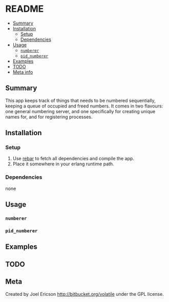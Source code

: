 # README

* [Summary](numberer#markdown-header-summary)
* [Installation](numberer#markdown-header-installation)
    * [Setup](numberer#markdown-header-setup)
    * [Dependencies](numberer#markdown-header-dependencies)
* [Usage](numberer#markdown-header-usage)
    * [`numberer`](numberer#markdown-header-numberer)
    * [`pid_numberer`](numberer#markdown-header-pid_numberer)
* [Examples](numberer#markdown-header-examples)
* [TODO](numberer#markdown-header-todo)
* [Meta info](numberer#markdown-header-meta)

## Summary

This app keeps track of things that needs to be numbered sequentially, keeping a queue of occupied and freed numbers. It comes in two flavours: one general numbering server, and one specifically for creating unique names for, and for registering processes.

## Installation

### Setup
1. Use [rebar][] to fetch all dependencies and compile the app.
1. Place it somewhere in your erlang runtime path.

### Dependencies

none

[rebar]: https://github.com/basho/rebar "An erlang repository/dependency handler"

## Usage

### `numberer`

### `pid_numberer`

## Examples

## TODO

## Meta

Created by Joel Ericson <http://bitbucket.org/volatile> under the GPL license.
